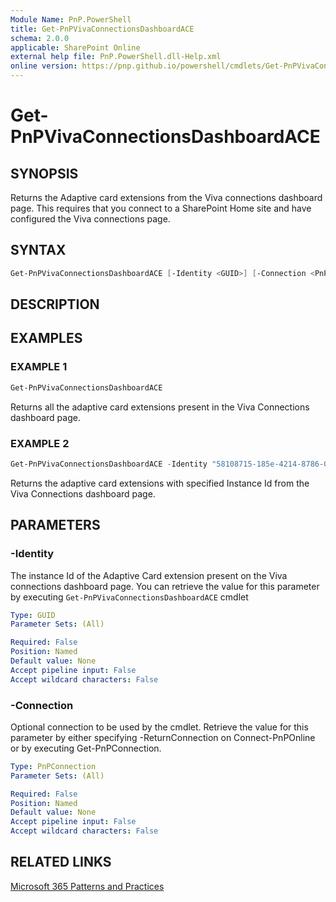 ```yaml
---
Module Name: PnP.PowerShell
title: Get-PnPVivaConnectionsDashboardACE
schema: 2.0.0
applicable: SharePoint Online
external help file: PnP.PowerShell.dll-Help.xml
online version: https://pnp.github.io/powershell/cmdlets/Get-PnPVivaConnectionsDashboardACE.html
---
```

 
# Get-PnPVivaConnectionsDashboardACE

## SYNOPSIS
Returns the Adaptive card extensions from the Viva connections dashboard page. This requires that you connect to a SharePoint Home site and have configured the Viva connections page.

## SYNTAX

```powershell
Get-PnPVivaConnectionsDashboardACE [-Identity <GUID>] [-Connection <PnPConnection>] [<CommonParameters>]
```

## DESCRIPTION

## EXAMPLES

### EXAMPLE 1
```powershell
Get-PnPVivaConnectionsDashboardACE
```

Returns all the adaptive card extensions present in the Viva Connections dashboard page.

### EXAMPLE 2
```powershell
Get-PnPVivaConnectionsDashboardACE -Identity "58108715-185e-4214-8786-01218e7ab9ef"
```

Returns the adaptive card extensions with specified Instance Id from the Viva Connections dashboard page.


## PARAMETERS

### -Identity
The instance Id of the Adaptive Card extension present on the Viva connections dashboard page. You can retrieve the value for this parameter by executing `Get-PnPVivaConnectionsDashboardACE` cmdlet

```yaml
Type: GUID
Parameter Sets: (All)

Required: False
Position: Named
Default value: None
Accept pipeline input: False
Accept wildcard characters: False
```

### -Connection
Optional connection to be used by the cmdlet. Retrieve the value for this parameter by either specifying -ReturnConnection on Connect-PnPOnline or by executing Get-PnPConnection.

```yaml
Type: PnPConnection
Parameter Sets: (All)

Required: False
Position: Named
Default value: None
Accept pipeline input: False
Accept wildcard characters: False
```

## RELATED LINKS

[Microsoft 365 Patterns and Practices](https://aka.ms/m365pnp)

